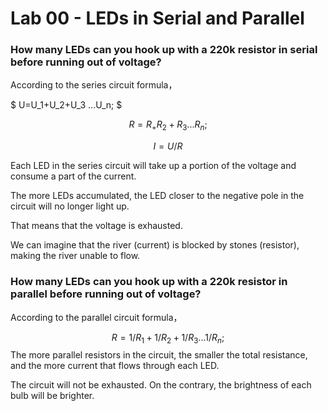 # Lab 00 - LEDs in Serial and Parallel

### How many LEDs can you hook up with a 220k resistor in serial before running out of voltage?

According to the series circuit formula，

$
U=U_1+U_2+U_3 ...U_n;
$

$$
R=R_+R_2+R_3 ...R_n;
$$

$$
I=U/R
$$

Each LED in the series circuit will take up a portion of the voltage and consume a part of the current. 

The more LEDs accumulated, the LED closer to the negative pole in the circuit will no longer light up.

That means that the voltage is exhausted.

We can imagine that the river (current) is blocked by stones (resistor), making the river unable to flow.



### How many LEDs can you hook up with a 220k resistor in parallel before running out of voltage?

According to the parallel circuit formula，

$$
R=1/R_1+1/R_2+1/R_3 ...1/R_n;
$$
The more parallel resistors in the circuit, the smaller the total resistance, and the more current that flows through each LED.

The circuit will not be exhausted. On the contrary, the brightness of each bulb will be brighter.

